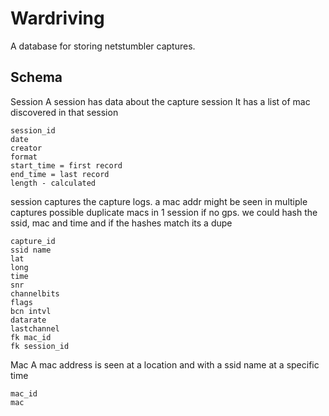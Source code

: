 # Wardriving
A database for storing netstumbler captures.

## Schema

Session
A session has data about the capture session
It has a list of mac discovered in that session
```plain
session_id
date
creator
format
start_time = first record
end_time = last record
length - calculated
```


session captures
the capture logs. a mac addr might be seen in multiple captures
possible duplicate macs in 1 session if no gps. we could hash the ssid, mac and time and if the hashes match its a dupe
```plain
capture_id
ssid name
lat
long
time
snr
channelbits
flags
bcn intvl
datarate
lastchannel
fk mac_id
fk session_id
```


Mac
A mac address is seen at a location and with a ssid name at a specific time
```plain
mac_id
mac
```
